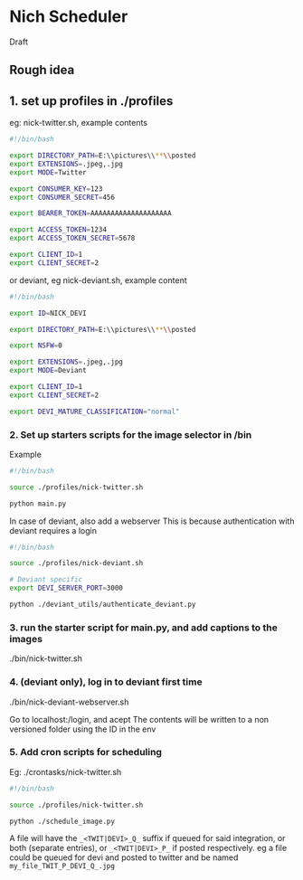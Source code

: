 # Nich Scheduler

Draft

## Rough idea

## 1. set up profiles in ./profiles

eg: nick-twitter.sh, example contents

```sh
#!/bin/bash

export DIRECTORY_PATH=E:\\pictures\\**\\posted
export EXTENSIONS=.jpeg,.jpg
export MODE=Twitter

export CONSUMER_KEY=123
export CONSUMER_SECRET=456

export BEARER_TOKEN=AAAAAAAAAAAAAAAAAAAA

export ACCESS_TOKEN=1234
export ACCESS_TOKEN_SECRET=5678

export CLIENT_ID=1
export CLIENT_SECRET=2
```

or deviant, eg nick-deviant.sh, example content

```sh
#!/bin/bash

export ID=NICK_DEVI

export DIRECTORY_PATH=E:\\pictures\\**\\posted

export NSFW=0

export EXTENSIONS=.jpeg,.jpg
export MODE=Deviant

export CLIENT_ID=1
export CLIENT_SECRET=2

export DEVI_MATURE_CLASSIFICATION="normal"
```


### 2. Set up starters scripts for the image selector in /bin

Example

```sh
#!/bin/bash

source ./profiles/nick-twitter.sh

python main.py
```

In case of deviant, also add a webserver
This is because authentication with deviant requires a login

```sh
#!/bin/bash

source ./profiles/nick-deviant.sh

# Deviant specific
export DEVI_SERVER_PORT=3000

python ./deviant_utils/authenticate_deviant.py
```


### 3. run the starter script for main.py, and add captions to the images

./bin/nick-twitter.sh

### 4. (deviant only), log in to deviant first time

./bin/nick-deviant-webserver.sh

Go to localhost:<PORT OF CHOICE>/login, and acept
The contents will be written to a non versioned folder using the ID in the env

### 5. Add cron scripts for scheduling

Eg: ./crontasks/nick-twitter.sh

```sh
#!/bin/bash

source ./profiles/nick-twitter.sh

python ./schedule_image.py
```

A file will have the `_<TWIT|DEVI>_Q_` suffix if queued for said integration, or both (separate entries), or `_<TWIT|DEVI>_P_` if posted respectively. eg a file could be queued for devi and posted to twitter and be named
`my_file_TWIT_P_DEVI_Q_.jpg`
